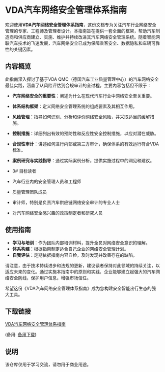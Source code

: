 # VDA汽车网络安全管理体系指南

欢迎使用**VDA汽车网络安全管理体系指南**，这份文档专为关注汽车行业网络安全管理的专家、工程师及管理者设计。本指南旨在提供一套全面的框架，帮助汽车制造商和供应商建立、实施、维护并持续改进其汽车网络安全管理系统。随着智能网联汽车技术的飞速发展，汽车网络安全已成为保障乘客安全、数据隐私和车辆可靠性的关键因素。

## 内容概览

此指南深入探讨了基于VDA QMC（德国汽车工业质量管理中心）的汽车网络安全最佳实践，涵盖了从风险评估到合规审计的全过程。主要内容包括但不限于：

- **汽车网络安全的重要性**：阐述为什么在现代汽车行业中网络安全至关重要。
- **体系结构框架**：定义网络安全管理系统的组成要素及其相互作用。
- **风险管理**：指导如何识别、分析和评价网络安全风险，并采取适当的缓解措施。
- **控制措施**：详细列出有效的预防性和反应性安全控制措施，以应对潜在威胁。
- **合规性审计**：讲述如何进行内部或第三方审计，确保体系的有效运行符合VDA标准。
- **案例研究与实践指导**：通过实际案例分析，提供实施过程中的洞见和建议。

- 3# 目标读者

- 汽车行业内的安全管理人员和工程师
- 质量管理团队成员
- 审计师，特别是负责汽车供应链网络安全审计的专业人士
- 对汽车网络安全感兴趣的政策制定者和研究人员

## 使用指南

- **学习与培训**：作为团队内部培训材料，提升全员对网络安全意识的理解。
- **体系构建**：根据指南制定适合自己企业的网络安全管理计划。
- **自我评估**：定期依据指南内容自检，及时发现并改善存在的缺陷。

请注意，由于技术持续进步和法规的更新，建议读者保持对此领域的持续关注，以适应未来的变化。通过实施本指南中的原则和实践，企业能够建立起强大的汽车网络安全防线，保护用户信息，增强市场信任。

希望这份《VDA汽车网络安全管理体系指南》成为您构建安全智能出行生态的强大工具。

## 下载链接
[VDA汽车网络安全管理体系指南](https://pan.quark.cn/s/9b520f25f887) 

(备用: [备用下载](https://pan.baidu.com/s/145zFuazUPrnZp_d6Vmuh1A?pwd=1234))

## 说明

该仓库仅用于学习交流，请勿用于商业用途。
